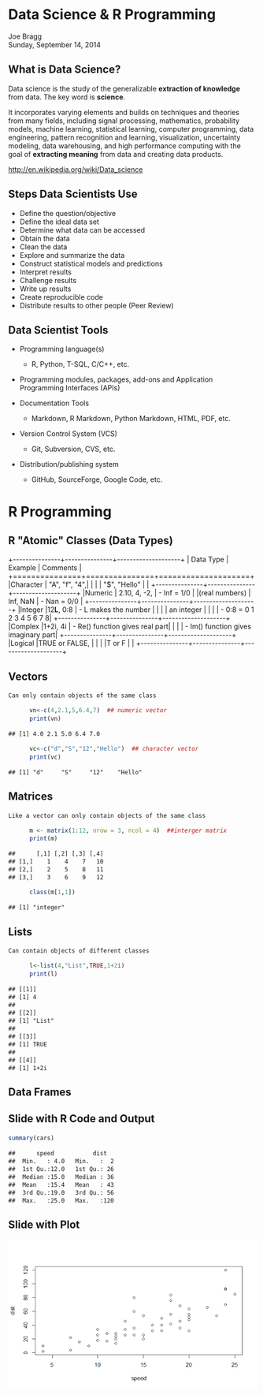 # Data Science & R Programming
Joe Bragg  
Sunday, September 14, 2014  

## What is Data Science?

Data science is the study of the generalizable **extraction of knowledge** from data. The key word is **science**.

It incorporates varying elements and builds on techniques and theories from many fields, including signal processing, mathematics, probability models, machine learning, statistical learning, computer programming, data engineering, pattern recognition and learning, visualization, uncertainty modeling, data warehousing, and high performance computing with the goal of **extracting meaning** from data and creating data products.

http://en.wikipedia.org/wiki/Data_science

## Steps Data Scientists Use

* Define the question/objective
* Define the ideal data set
* Determine what data can be accessed
* Obtain the data
* Clean the data
* Explore and summarize the data
* Construct statistical models and predictions
* Interpret results
* Challenge results
* Write up results
* Create reproducible code
* Distribute results to other people (Peer Review)

## Data Scientist Tools

* Programming language(s)
    + R, Python, T-SQL, C/C++, etc.
    
* Programming modules, packages, add-ons and Application Programming Interfaces (APIs)

* Documentation Tools
    + Markdown, R Markdown, Python Markdown, HTML, PDF, etc.
    
* Version Control System (VCS)
    + Git, Subversion, CVS, etc.
    
* Distribution/publishing system
    + GitHub, SourceForge, Google Code, etc.
    
# R Programming

## R "Atomic" Classes (Data Types)
    
+---------------+---------------+--------------------+
| Data Type     | Example       | Comments           |
+===============+===============+====================+
|Character      | "A", "f", "4",|                    |
|               | "$", "Hello"  |                    |
+---------------+---------------+--------------------+
|Numeric        | 2.10, 4, -2,  | - Inf = 1/0        |
|(real numbers) | Inf, NaN      | - Nan = 0/0        |
+---------------+---------------+--------------------+
|Integer        |12**L**, 0:8   | - L makes the number |
|               |               | an integer         |
|               |               | - 0:8 = 0 1 2 3 4 5 6 7 8|
+---------------+---------------+--------------------+
|Complex        |1+2i, 4i       | - Re() function gives real part|
|               |               | - Im() function gives imaginary part|
+---------------+---------------+--------------------+
|Logical        |TRUE or FALSE, |                    |
|               |T or F         |                    |
+---------------+---------------+--------------------+
    
## Vectors
    Can only contain objects of the same class

```r
      vn<-c(4,2.1,5,6.4,7)  ## numeric vector
      print(vn)
```

```
## [1] 4.0 2.1 5.0 6.4 7.0
```


```r
      vc<-c("d","S","12","Hello")  ## character vector
      print(vc)
```

```
## [1] "d"     "S"     "12"    "Hello"
```

## Matrices
    Like a vector can only contain objects of the same class

```r
      m <- matrix(1:12, nrow = 3, ncol = 4)  ##interger matrix
      print(m)
```

```
##      [,1] [,2] [,3] [,4]
## [1,]    1    4    7   10
## [2,]    2    5    8   11
## [3,]    3    6    9   12
```


```r
      class(m[1,1])
```

```
## [1] "integer"
```

## Lists
    Can contain objects of different classes

```r
      l<-list(4,"List",TRUE,1+2i)
      print(l)
```

```
## [[1]]
## [1] 4
## 
## [[2]]
## [1] "List"
## 
## [[3]]
## [1] TRUE
## 
## [[4]]
## [1] 1+2i
```

## Data Frames
    
## Slide with R Code and Output


```r
summary(cars)
```

```
##      speed           dist    
##  Min.   : 4.0   Min.   :  2  
##  1st Qu.:12.0   1st Qu.: 26  
##  Median :15.0   Median : 36  
##  Mean   :15.4   Mean   : 43  
##  3rd Qu.:19.0   3rd Qu.: 56  
##  Max.   :25.0   Max.   :120
```

## Slide with Plot

![plot of chunk unnamed-chunk-7](./RTutorial_files/figure-html/unnamed-chunk-7.png) 

